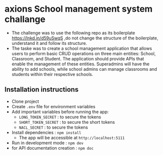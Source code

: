 # axions School management system challange

- The challenge was to use the following repo as its boilerplate https://lnkd.in/d59uSwqS ,do not change the structure of the boilerplate, understand it and follow its structure. 
- The taske was to create a school management application that allows users to perform basic CRUD operations on three main entities: School, Classroom, and Student. The application should provide APIs that enable the management of these entities. Superadmins will have the ability to add schools, while school admins can manage classrooms and students within their respective schools.


## Installation instructions

- Clone project
- Create `.env` file for environment variables
- Add important variables before running the app:
    - `LONG_TOKEN_SECRET` : to secure the tokens
    - `SHORT_TOKEN_SECRET` : to secure the short tokens
    - `NACL_SECRET` : to secure the tokens
- Install dependencies : `npm install`
    - The app will be accessible at ``http://localhost:5111``
- Run in development mode  : `npm dev`
- for API documentation creation : `npm doc`

